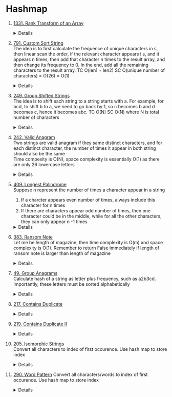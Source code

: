 # Hashmap
1. [1331. Rank Transform of an Array](https://leetcode.com/problems/rank-transform-of-an-array)
   <details>
      
    ```python
    def arrayRankTransform(self, arr: List[int]) -> List[int]:
        sortedUniNums = sorted(set(arr))
        numRankMap = {}

        rank = 1
        for n in sortedUniNums:
            numRankMap[n] = rank
            rank += 1

        for i, n in enumerate(arr):
            arr[i] = numRankMap[n]

        return arr
    ```
   </details>   
1. [791. Custom Sort String](https://leetcode.com/problems/custom-sort-string)  
   The idea is to first calculate the frequence of unique characters in s, then linear scan the order, if the relevant character appears i s, and it appears n times, then add that character n times to the result array, and then change its frequency to 0. In the end, add all the remaining characters to the result array.  TC O(len1 + len2) SC O(unique number of characters) = O(26) = O(1)  
   <details>
      
    ```python
       def customSortString(self, order: str, s: str) -> str:
           counter = Counter(s)
           result = []
           for c in order:
               while counter[c] > 0:
                   result.append(c)
                   counter[c] -= 1
                   
           for c, freq in counter.items():
               while freq > 0:
                   result.append(c)
                   freq -= 1
           
           return "".join(result)
    ```
   </details>

1. [249. Group Shifted Strings](https://leetcode.com/problems/group-shifted-strings)  
   The idea is to shift each string to a string starts with a. For example, for bcd, to shift b to a, we need to go back by 1, so c becomes b and d becomes c, hence it becomes abc.  TC O(N) SC O(N) where N is total number of characters  
   <details>
      
    ```python
       def groupStrings(self, strings: List[str]) -> List[List[str]]:
           def getHash(s):
               result = []
               offset = ord(s[0]) - ord("a")
               result.append("a")
               for i in range(1, len(s)):
                   c = s[i]
                   targetOrd = ord(s[i]) - offset
                   if targetOrd < ord("a"):
                       targetOrd += 26
   
                   result.append(chr(targetOrd))
           
               return "".join(result)
           
           groups = defaultdict(list)
           for s in strings:
               groups[getHash(s)].append(s)
           
           return groups.values()
    ```
   </details>   
   
1. [242. Valid Anagram](https://leetcode.com/problems/valid-anagram/)  
   Two strings are valid anagram if they same distinct characters, and for each distinct character, the number of times it appear in both string should also be the same    
   Time compexity is O(N), space complexity is essentially O(1) as there are only 26 lowercase letters
   <details>
      
    ```python
      def isAnagram(self, s: str, t: str) -> bool:
          counterS = Counter(s)
          counterT = Counter(t)
          if len(counterS) != len(counterT):
             return False
      
          for letter in counterS.keys():
              if counterS[letter] != counterT[letter]:
                  return False
  
          return True
    ```
   </details>
   
1. [409. Longest Palindrome](https://leetcode.com/problems/longest-palindrome)   
   Suppose n represent the number of times a character appear in a string 
   1. If a charcter appears even number of times, always include this character for n times
   1. If there are characters appear odd number of times, then one character could be in the middle, while for all the other characters, they can only appear n -1 times
   <details>
      
    ```python
    def longestPalindrome(self, s: str) -> int:
        counter = Counter(s)
        maxLen = 0
        hasOddCount = False
        for count in counter.values():
            if count % 2 == 0:
                maxLen += count
            else:
                hasOddCount = True
                maxLen += count - 1
        if hasOddCount:
            maxLen += 1
        return maxLen
    ```
   </details>

1. [383. Ransom Note](https://leetcode.com/problems/ransom-note)     
   Let me be length of magazine, then time complexity is O(m) and space complexity is O(1). Remember to return False immediately if length of ransom note is larger than length of magazine
   <details>
      
    ```python
    def canConstruct(self, ransomNote: str, magazine: str) -> bool:
        if len(ransomNote) > len(magazine):
            return False
            
        counterNote = Counter(ransomNote)
        counterMagazine = Counter(magazine)
        for letter, count in counterNote.items():
            if counterMagazine[letter] < count:
                return False

        return True
    ```
   </details>

1. [49. Group Anagrams](https://leetcode.com/problems/group-anagrams)   
   Calculate hash of a string as letter plus frequency, such as a2b3cd. Importantly, these letters must be sorted alphabetically  
     
   <details>
      
    ```python
    def groupAnagrams(self, strs: List[str]) -> List[List[str]]:
        def getHash(s):
            counter = Counter(s)
            result = []
            for ch, freq in sorted(counter.items()):
                result.append(ch)
                result.append(str(freq))

            return "".join(result)
        
        hashStringMap = {}
        for s in strs:
            hash = getHash(s)
            if hash in hashStringMap:
                hashStringMap[hash].append(s)
            else:
                hashStringMap[hash] = [s]
        
        return hashStringMap.values()
    ```
   </details>
   
1. [217. Contains Duplicate](https://leetcode.com/problems/contains-duplicate)     
   <details>
      
    ```python
    def containsDuplicate(self, nums: List[int]) -> bool:
        return len(nums) != len(set(nums))
    ```
   </details>

1. [219. Contains Duplicate II](https://leetcode.com/problems/contains-duplicate-ii/)
   <details>
      
    ```python
    def containsNearbyDuplicate(self, nums: List[int], k: int) -> bool:
        numMinMaxIdxMap = {}
        for i in range(len(nums)):
            n = nums[i]
            if n in numMinMaxIdxMap:
                idx = numMinMaxIdxMap[n]
                if i - idx <= k:
                    return True
                else:
                    numMinMaxIdxMap[n] = i
            else:
                numMinMaxIdxMap[n] = i
        
        return False
    ```
   </details>

1. [205. Isomorphic Strings](https://leetcode.com/problems/isomorphic-strings)  
   Convert all characters to index of first occurence. Use hash map to store index    
   <details>
      
    ```python
    def isIsomorphic(self, s: str, t: str) -> bool:
        if len(s) != len(t):
            return False

        chIdxMapOfS = {}
        chIdxMapOfT = {}
        for i in range(len(s)):
            chOfS = s[i]
            chOfT = t[i]
            if chOfS in chIdxMapOfS and chOfT in chIdxMapOfT:
                if chIdxMapOfS[chOfS] != chIdxMapOfT[chOfT]:
                    return False
            elif not chOfS in chIdxMapOfS and not chOfT in chIdxMapOfT:
                chIdxMapOfS[chOfS] = i
                chIdxMapOfT[chOfT] = i
            else:
                return False
        
        return True
    ```
   </details>

1. [290. Word Pattern](https://leetcode.com/problems/word-pattern/) 
   Convert all characters/words to index of first occurence. Use hash map to store index    
   <details>
      
    ```python
    def wordPattern(self, pattern: str, s: str) -> bool:
        words = s.split()
        print(len(s) == len(words))
        if len(pattern) != len(words):
            return False

        letterFirstIdxMap = {}
        wordFirstIdxMap = {}
        for i in range(len(pattern)):
            letter = pattern[i]
            word = words[i]
            if letter in letterFirstIdxMap and word in wordFirstIdxMap:
                if letterFirstIdxMap[letter] != wordFirstIdxMap[word]:
                    return False
            elif not letter in letterFirstIdxMap and not word in wordFirstIdxMap:
                letterFirstIdxMap[letter] = i
                wordFirstIdxMap[word] = i
            else:
                return False
        
        return True
    ```
   </details>
